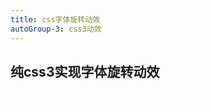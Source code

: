 ```yaml
---
title: css字体旋转动效
autoGroup-3: css3动效
---
```


## 纯css3实现字体旋转动效


<animate-animateZiTiRotate />

<div style="text-align: center;margin-top: 20px;display: flex;justify-content: center">
<el-button type="danger"><el-link type="success" style="color:#fff !important" href="https://itclan.cn/1328.html" target="_blank">下载源码</el-link></el-button>
<el-button type="primary"><el-link type="primary" style="color:#fff !important" href="https://www.bilibili.com/video/BV1ct4y1W7CL?spm_id_from=333.999.0.0&vd_source=349dfe304626c753dd5254b4b2b3c85c" target="_blank">示例教程</el-link></el-button>
</div>
